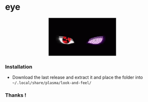 # eye
<p align="center">
    <a href="https://www.pling.com/p/2295515/">
    <img alt="kuro the cat" src="eye.dokies/contents/splash/images/eye.gif" width="220"/>
    </a>
    </p>

### Installation

- Download the last release and extract it and place the folder into `~/.local/share/plasma/look-and-feel/`

### Thanks !

